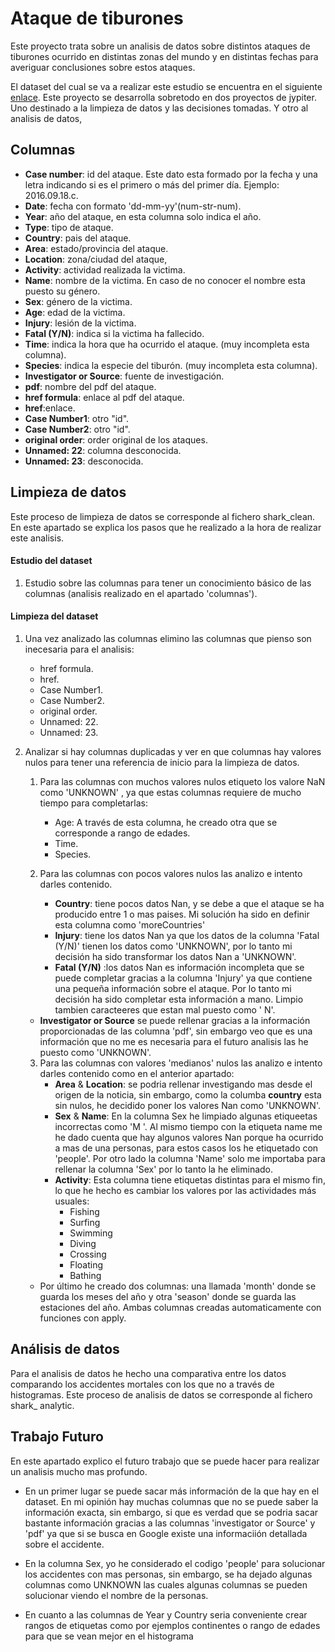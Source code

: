 
# Ataque de tiburones

Este proyecto trata sobre un analisis de datos sobre distintos ataques de tiburones ocurrido en distintas zonas del mundo y en distintas fechas para averiguar conclusiones sobre estos ataques.

El dataset del cual se va a realizar este estudio se encuentra en el siguiente [enlace](https://www.kaggle.com/teajay/global-shark-attacks/version/1). Este proyecto se desarrolla sobretodo en dos proyectos de jypiter. Uno destinado a la limpieza de datos y las decisiones tomadas. Y otro al analisis de datos,

## Columnas

- **Case number**: id del ataque. Este dato esta formado por la fecha y una letra indicando si es el primero o más del primer día. Ejemplo: 2016.09.18.c.
- **Date**: fecha con formato 'dd-mm-yy'(num-str-num).
- **Year**: año del ataque, en esta columna solo indica el año.
- **Type**: tipo de ataque.
- **Country**: pais del ataque.
- **Area**: estado/provincia del ataque.
- **Location**: zona/ciudad del ataque,
- **Activity**: actividad realizada la victima.
- **Name**: nombre de la victima. En caso de no conocer el nombre esta puesto su género.
- **Sex**: género de la victima.
- **Age**: edad de la victima.
- **Injury**: lesión de la victima.
- **Fatal (Y/N)**: indica si la victima ha fallecido.
- **Time**: indica la hora que ha ocurrido el ataque. (muy incompleta esta columna).
- **Species**: indica la especie del tiburón. (muy incompleta esta columna).
- **Investigator or Source**: fuente de investigación.
- **pdf**: nombre del pdf del ataque.
- **href formula**: enlace al pdf del ataque.	
- **href**:enlace.
- **Case Number1**: otro "id".    
- **Case Number2**: otro "id".     
- **original order**: order original de los ataques.
- **Unnamed: 22**: columna desconocida.
- **Unnamed: 23**: desconocida.



## Limpieza de datos

Este proceso de limpieza de datos se corresponde al fichero shark_clean.  En este apartado se explica los pasos que he realizado a la hora de realizar este analisis.
#### Estudio del dataset
1. Estudio sobre las columnas para tener un conocimiento básico de las columnas (analisis realizado en el apartado 'columnas').
#### Limpieza del dataset
1. Una vez analizado las columnas elimino las columnas que pienso son inecesaria para el analisis:
  
   - href formula.
   - href.
   - Case Number1.   
   - Case Number2.   
   - original order.
   - Unnamed: 22.
   - Unnamed: 23.


2. Analizar si hay columnas duplicadas y ver en que columnas hay valores nulos para tener una referencia de inicio para la limpieza de datos.
   1. Para las columnas con muchos valores nulos etiqueto los valore NaN como 'UNKNOWN' , ya que estas columnas requiere de mucho tiempo para completarlas:

      - Age: A través de esta columna, he creado otra que se corresponde a rango de edades.
      - Time.
      - Species.   

   2. Para las columnas con pocos valores nulos las analizo e intento darles contenido.
      - **Country**: tiene pocos datos Nan, y se debe a que el ataque se ha producido entre 1 o mas paises. Mi solución ha sido en definir esta columna como 'moreCountries'
       - **Injury**: tiene los datos Nan ya que los datos de la columna 'Fatal (Y/N)' tienen los datos como 'UNKNOWN', por lo tanto mi decisión ha sido transformar los datos Nan a 'UNKNOWN'.
      - **Fatal (Y/N)** :los datos Nan es información incompleta que se puede completar gracias a la columna 'Injury' ya que contiene una pequeña información sobre el ataque. Por lo tanto mi decisión ha sido completar esta información a mano. Limpio tambien caracteeres que estan mal puesto como ' N'.
     - **Investigator or Source** se puede rellenar gracias a la información proporcionadas de las columna 'pdf', sin embargo veo que es una información que no me es necesaria para el futuro analisis las he puesto como 'UNKNOWN'.

   3. Para las columnas con  valores  'medianos' nulos las analizo e intento darles contenido como en el anterior apartado:
      - **Area** & **Location**: se podria rellenar investigando mas desde el origen de la noticia, sin embargo, como la columba **country** esta sin nulos, he decidido poner los valores Nan como 'UNKNOWN'.
      -  **Sex** & **Name**: En la columna Sex he limpiado algunas etiqueetas incorrectas como 'M '. Al mismo tiempo con la etiqueta name me he dado cuenta que hay algunos valores Nan porque ha ocurrido a mas de una personas, para estos casos los he etiquetado con 'people'. Por otro lado la columna 'Name' solo me importaba para rellenar la columna 'Sex' por lo tanto la he eliminado.
      -  **Activity**: Esta columna tiene etiquetas distintas para el mismo fin, lo que he hecho es cambiar los valores por las actividades más usuales:
         - Fishing
         - Surfing
         - Swimming
         - Diving
         - Crossing
         - Floating
         - Bathing

   - Por último he creado dos columnas: una llamada 'month' donde se guarda los meses del año y otra 'season' donde se guarda las estaciones del año. Ambas columnas creadas automaticamente con funciones con apply.

## Análisis de datos

Para el analisis de datos he hecho una comparativa entre los datos  comparando los accidentes mortales con los que no a través de histogramas. Este proceso de analisis de datos se corresponde al fichero shark_  analytic.

## Trabajo Futuro
En este apartado explico el futuro trabajo que se puede hacer para realizar un analisis mucho mas profundo. 

   - En un primer lugar se puede sacar más información de la que hay en el dataset. En mi opinión hay muchas columnas que no se puede saber la información exacta, sin embargo, si que es verdad que se podria sacar bastante información gracias a las columnas 'investigator or Source' y 'pdf' ya que si se busca en Google existe una informaciión detallada sobre el accidente. 

   - En la columna Sex, yo he considerado el codigo 'people' para solucionar los accidentes con mas personas, sin embargo, se ha dejado algunas columnas como UNKNOWN las  cuales algunas columnas se pueden solucionar viendo el nombre de la personas.
   - En cuanto a las columnas de Year y Country seria conveniente crear rangos de etiquetas como por ejemplos continentes o rango de edades para que se vean mejor en el histograma